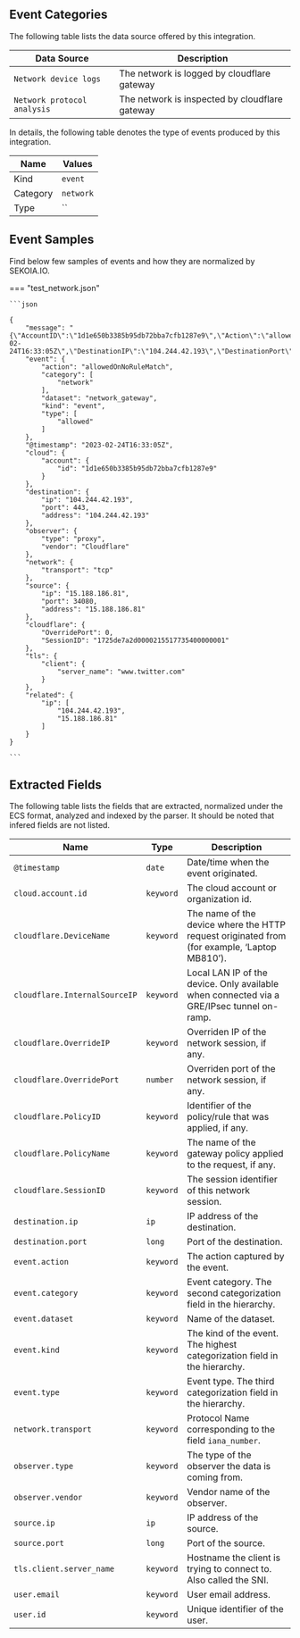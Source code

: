 
## Event Categories


The following table lists the data source offered by this integration.

| Data Source | Description                          |
| ----------- | ------------------------------------ |
| `Network device logs` | The network is logged by cloudflare gateway |
| `Network protocol analysis` | The network is inspected by cloudflare gateway |





In details, the following table denotes the type of events produced by this integration.

| Name | Values |
| ---- | ------ |
| Kind | `event` |
| Category | `network` |
| Type | `` |




## Event Samples

Find below few samples of events and how they are normalized by SEKOIA.IO.


=== "test_network.json"

    ```json
	
    {
        "message": "{\"AccountID\":\"1d1e650b3385b95db72bba7cfb1287e9\",\"Action\":\"allowedOnNoRuleMatch\",\"Datetime\":\"2023-02-24T16:33:05Z\",\"DestinationIP\":\"104.244.42.193\",\"DestinationPort\":443,\"DeviceID\":\"\",\"DeviceName\":\"\",\"Email\":\"\",\"OverrideIP\":\"\",\"OverridePort\":0,\"PolicyID\":\"\",\"PolicyName\":\"\",\"SNI\":\"www.twitter.com\",\"SessionID\":\"1725de7a2d0000215517735400000001\",\"SourceIP\":\"15.188.186.81\",\"SourcePort\":34080,\"Transport\":\"tcp\",\"UserID\":\"\"}",
        "event": {
            "action": "allowedOnNoRuleMatch",
            "category": [
                "network"
            ],
            "dataset": "network_gateway",
            "kind": "event",
            "type": [
                "allowed"
            ]
        },
        "@timestamp": "2023-02-24T16:33:05Z",
        "cloud": {
            "account": {
                "id": "1d1e650b3385b95db72bba7cfb1287e9"
            }
        },
        "destination": {
            "ip": "104.244.42.193",
            "port": 443,
            "address": "104.244.42.193"
        },
        "observer": {
            "type": "proxy",
            "vendor": "Cloudflare"
        },
        "network": {
            "transport": "tcp"
        },
        "source": {
            "ip": "15.188.186.81",
            "port": 34080,
            "address": "15.188.186.81"
        },
        "cloudflare": {
            "OverridePort": 0,
            "SessionID": "1725de7a2d0000215517735400000001"
        },
        "tls": {
            "client": {
                "server_name": "www.twitter.com"
            }
        },
        "related": {
            "ip": [
                "104.244.42.193",
                "15.188.186.81"
            ]
        }
    }
    	
	```





## Extracted Fields

The following table lists the fields that are extracted, normalized under the ECS format, analyzed and indexed by the parser. It should be noted that infered fields are not listed.

| Name | Type | Description                |
| ---- | ---- | ---------------------------|
|`@timestamp` | `date` | Date/time when the event originated. |
|`cloud.account.id` | `keyword` | The cloud account or organization id. |
|`cloudflare.DeviceName` | `keyword` | The name of the device where the HTTP request originated from (for example, ‘Laptop MB810’). |
|`cloudflare.InternalSourceIP` | `keyword` | Local LAN IP of the device. Only available when connected via a GRE/IPsec tunnel on-ramp. |
|`cloudflare.OverrideIP` | `keyword` | Overriden IP of the network session, if any. |
|`cloudflare.OverridePort` | `number` | Overriden port of the network session, if any. |
|`cloudflare.PolicyID` | `keyword` | Identifier of the policy/rule that was applied, if any. |
|`cloudflare.PolicyName` | `keyword` | The name of the gateway policy applied to the request, if any. |
|`cloudflare.SessionID` | `keyword` | The session identifier of this network session. |
|`destination.ip` | `ip` | IP address of the destination. |
|`destination.port` | `long` | Port of the destination. |
|`event.action` | `keyword` | The action captured by the event. |
|`event.category` | `keyword` | Event category. The second categorization field in the hierarchy. |
|`event.dataset` | `keyword` | Name of the dataset. |
|`event.kind` | `keyword` | The kind of the event. The highest categorization field in the hierarchy. |
|`event.type` | `keyword` | Event type. The third categorization field in the hierarchy. |
|`network.transport` | `keyword` | Protocol Name corresponding to the field `iana_number`. |
|`observer.type` | `keyword` | The type of the observer the data is coming from. |
|`observer.vendor` | `keyword` | Vendor name of the observer. |
|`source.ip` | `ip` | IP address of the source. |
|`source.port` | `long` | Port of the source. |
|`tls.client.server_name` | `keyword` | Hostname the client is trying to connect to. Also called the SNI. |
|`user.email` | `keyword` | User email address. |
|`user.id` | `keyword` | Unique identifier of the user. |

